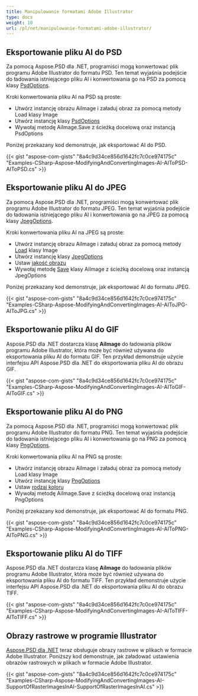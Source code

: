 ```yaml
---
title: Manipulowanie formatami Adobe Illustrator
type: docs
weight: 10
url: /pl/net/manipulowanie-formatami-adobe-illustrator/
---
```


## **Eksportowanie pliku AI do PSD**
Za pomocą Aspose.PSD dla .NET, programiści mogą konwertować plik programu Adobe Illustrator do formatu PSD. Ten temat wyjaśnia podejście do ładowania istniejącego pliku AI i konwertowania go na PSD za pomocą klasy [PsdOptions](https://reference.aspose.com/net/psd/aspose.psd.imageoptions/psdoptions).

Kroki konwertowania pliku AI na PSD są proste:

- Utwórz instancję obrazu AiImage i załaduj obraz za pomocą metody Load klasy Image
- Utwórz instancję klasy [PsdOptions](https://reference.aspose.com/net/psd/aspose.psd.imageoptions/psdoptions)
- Wywołaj metodę AiImage.Save z ścieżką docelową oraz instancją PsdOptions

Poniżej przekazany kod demonstruje, jak eksportować AI do PSD.

{{< gist "aspose-com-gists" "8a4c9d34ce856d1642fc7c0ce974175c" "Examples-CSharp-Aspose-ModifyingAndConvertingImages-AI-AIToPSD-AIToPSD.cs" >}}

## **Eksportowanie pliku AI do JPEG**
Za pomocą Aspose.PSD dla .NET, programiści mogą konwertować plik programu Adobe Illustrator do formatu JPEG. Ten temat wyjaśnia podejście do ładowania istniejącego pliku AI i konwertowania go na JPEG za pomocą klasy [JpegOptions](https://reference.aspose.com/net/psd/aspose.psd.imageoptions/jpegoptions).

Kroki konwertowania pliku AI na JPEG są proste:

- Utwórz instancję obrazu AiImage i załaduj obraz za pomocą metody [Load](https://reference.aspose.com/psd/net/aspose.psd/image/methods/load/index) klasy Image
- Utwórz instancję klasy [JpegOptions](https://reference.aspose.com/net/psd/aspose.psd.imageoptions/jpegoptions)
- Ustaw [jakość obrazu](https://reference.aspose.com/psd/net/aspose.psd.imageoptions/jpegoptions/properties/quality)
- Wywołaj metodę [Save](https://reference.aspose.com/psd/net/aspose.psd/image/methods/save) klasy AiImage z ścieżką docelową oraz instancją JpegOptions

Poniżej przekazany kod demonstruje, jak eksportować AI do formatu JPEG.

{{< gist "aspose-com-gists" "8a4c9d34ce856d1642fc7c0ce974175c" "Examples-CSharp-Aspose-ModifyingAndConvertingImages-AI-AIToJPG-AIToJPG.cs" >}}

## **Eksportowanie pliku AI do GIF**
Aspose.PSD dla .NET dostarcza klasę **AiImage** do ładowania plików programu Adobe Illustrator, która może być również używana do eksportowania pliku AI do formatu GIF. Ten przykład demonstruje użycie interfejsu API Aspose.PSD dla .NET do eksportowania pliku AI do obrazu GIF.

{{< gist "aspose-com-gists" "8a4c9d34ce856d1642fc7c0ce974175c" "Examples-CSharp-Aspose-ModifyingAndConvertingImages-AI-AIToGIF-AIToGIF.cs" >}}

## **Eksportowanie pliku AI do PNG**
Za pomocą Aspose.PSD dla .NET, programiści mogą konwertować plik programu Adobe Illustrator do formatu PNG. Ten temat wyjaśnia podejście do ładowania istniejącego pliku AI i konwertowania go na PNG za pomocą klasy [PngOptions](https://reference.aspose.com/net/psd/aspose.psd.imageoptions/pngoptions).

Kroki konwertowania pliku AI na PNG są proste:

- Utwórz instancję obrazu AiImage i załaduj obraz za pomocą metody Load klasy Image
- Utwórz instancję klasy [PngOptions](https://reference.aspose.com/net/psd/aspose.psd.imageoptions/pngoptions)
- Ustaw [rodzaj koloru](https://reference.aspose.com/psd/net/aspose.psd.imageoptions/pngoptions/properties/colortype)
- Wywołaj metodę AiImage.Save z ścieżką docelową oraz instancją PngOptions

Poniżej przekazany kod demonstruje, jak eksportować AI do formatu PNG.

{{< gist "aspose-com-gists" "8a4c9d34ce856d1642fc7c0ce974175c" "Examples-CSharp-Aspose-ModifyingAndConvertingImages-AI-AIToPNG-AIToPNG.cs" >}}

## **Eksportowanie pliku AI do TIFF**
Aspose.PSD dla .NET dostarcza klasę **AiImage** do ładowania plików programu Adobe Illustrator, która może być również używana do eksportowania pliku AI do formatu TIFF. Ten przykład demonstruje użycie interfejsu API Aspose.PSD dla .NET do eksportowania pliku AI do obrazu TIFF.

{{< gist "aspose-com-gists" "8a4c9d34ce856d1642fc7c0ce974175c" "Examples-CSharp-Aspose-ModifyingAndConvertingImages-AI-AIToTIFF-AIToTIFF.cs" >}}

## **Obrazy rastrowe w programie Illustrator**
[Aspose.PSD dla .NET](https://products.aspose.com/psd/net) teraz obsługuje obrazy rastrowe w plikach w formacie Adobe Illustrator. Poniższy kod demonstruje, jak załadować ustawienia obrazów rastrowych w plikach w formacie Adobe Illustrator.

{{< gist "aspose-com-gists" "8a4c9d34ce856d1642fc7c0ce974175c" "Examples-CSharp-Aspose-ModifyingAndConvertingImages-AI-SupportOfRasterImagesInAI-SupportOfRasterImagesInAI.cs" >}}
